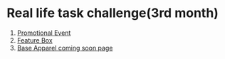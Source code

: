 # Real life task challenge(3rd month)
1. [Promotional Event](https://a331998513.github.io/projects/pricebox/)
2. [Feature Box](https://a331998513.github.io/projects/Featurebox/)
3. [Base Apparel coming soon page](https://a331998513.github.io/projects/BeautyMain/index.html)
